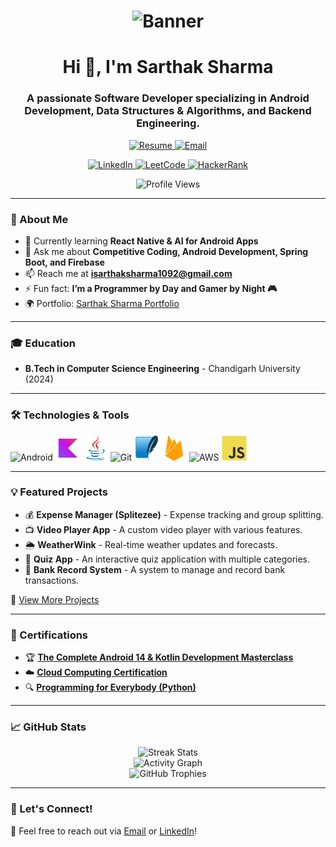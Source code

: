 <h1 align="center">
  <img src="https://github.com/isarthaksharma1092/isarthaksharma1092/assets/75194408/6d060878-fcbc-402d-9106-5a94bfde56d0" alt="Banner" width="800px">
</h1>

<h1 align="center">Hi 👋, I'm Sarthak Sharma</h1>
<h3 align="center">A passionate Software Developer specializing in Android Development, Data Structures & Algorithms, and Backend Engineering.</h3>

<p align="center">
  <a href="https://github.com/isarthaksharma1092/Resume/blob/main/Sarthak_Sharma_Resume.pdf">
    <img src="https://img.shields.io/badge/Resume-📝-blue?style=for-the-badge" alt="Resume">
  </a>
  <a href="mailto:isarthaksharma1092@gmail.com">
    <img src="https://img.shields.io/badge/Email-📧-red?style=for-the-badge" alt="Email">
  </a>
</p>

<p align="center">
  <a href="https://linkedin.com/in/isarthaksharma1092/" target="_blank">
    <img src="https://img.shields.io/badge/LinkedIn-Connect-blue?style=for-the-badge&logo=linkedin" alt="LinkedIn">
  </a>
  <a href="https://www.leetcode.com/isarthaksharma1092/" target="_blank">
    <img src="https://img.shields.io/badge/LeetCode-Profile-orange?style=for-the-badge&logo=leetcode" alt="LeetCode">
  </a>
  <a href="https://www.hackerrank.com/isarthaksharma11" target="_blank">
    <img src="https://img.shields.io/badge/HackerRank-Profile-green?style=for-the-badge&logo=hackerrank" alt="HackerRank">
  </a>
</p>

<p align="center">
  <img src="https://komarev.com/ghpvc/?username=isarthaksharma1092&color=blue&style=for-the-badge" alt="Profile Views">
</p>

---

### 🚀 About Me
- 🌱 Currently learning **React Native & AI for Android Apps**
- 💬 Ask me about **Competitive Coding, Android Development, Spring Boot, and Firebase**
- 📫 Reach me at **isarthaksharma1092@gmail.com**
- ⚡ Fun fact: **I’m a Programmer by Day and Gamer by Night 🎮**
- 🌍 Portfolio: [Sarthak Sharma Portfolio](https://isarthaksharma1092.github.io/Sarthak.github.io/)

---

### 🎓 Education
- **B.Tech in Computer Science Engineering** - Chandigarh University (2024)

---

### 🛠️ Technologies & Tools
<p>
  <img src="https://www.vectorlogo.zone/logos/android/android-icon.svg" alt="Android" width="40" height="40"/>
  <img src="https://raw.githubusercontent.com/devicons/devicon/master/icons/kotlin/kotlin-original.svg" alt="Kotlin" width="40" height="40"/>
  <img src="https://raw.githubusercontent.com/devicons/devicon/master/icons/java/java-original.svg" alt="Java" width="40" height="40"/>
  <img src="https://www.vectorlogo.zone/logos/git-scm/git-scm-icon.svg" alt="Git" width="40" height="40"/>
  <img src="https://raw.githubusercontent.com/devicons/devicon/master/icons/sqlite/sqlite-original.svg" alt="SQLite" width="40" height="40"/>
  <img src="https://raw.githubusercontent.com/devicons/devicon/master/icons/firebase/firebase-plain.svg" alt="Firebase" width="40" height="40"/>
  <img src="https://www.vectorlogo.zone/logos/amazon_aws/amazon_aws-icon.svg" alt="AWS" width="40" height="40"/>
  <img src="https://raw.githubusercontent.com/devicons/devicon/master/icons/javascript/javascript-original.svg" alt="JavaScript" width="40" height="40"/>
</p>

---

### 💡 Featured Projects
- 💰 **Expense Manager (Splitezee)** - Expense tracking and group splitting.
- 📺 **Video Player App** - A custom video player with various features.
- 🌦 **WeatherWink** - Real-time weather updates and forecasts.
- 📝 **Quiz App** - An interactive quiz application with multiple categories.
- 🏦 **Bank Record System** - A system to manage and record bank transactions.

🔗 [View More Projects](https://github.com/isarthaksharma1092?tab=repositories)

---

### 📜 Certifications
- 🏆 [**The Complete Android 14 & Kotlin Development Masterclass**](https://www.udemy.com/certificate/UC-c2137254-d763-4d86-b278-b2b76a873a37/)
- ☁️ [**Cloud Computing Certification**](https://trainings.internshala.com/verify-certificate/?certificate_number=750429D7-95BF-0DF9-5EAF-459B62AACB01)
- 🔍 [**Programming for Everybody (Python)**](https://www.coursera.org/account/accomplishments/verify/R8C6UP8RULHG)

---

### 📈 GitHub Stats
<p align="center">
  <img src="https://github-readme-streak-stats.herokuapp.com/?user=isarthaksharma1092&theme=radical" alt="Streak Stats">
  <br>
  <img src="https://github-readme-activity-graph.vercel.app/graph?username=isarthaksharma1092&theme=react-dark" alt="Activity Graph">
  <br>
  <img src="https://github-profile-trophy.vercel.app/?username=isarthaksharma1092&theme=onedark" alt="GitHub Trophies">
</p>

---

### 🤝 Let's Connect!
💬 Feel free to reach out via [Email](mailto:isarthaksharma1092@gmail.com) or [LinkedIn](https://linkedin.com/in/isarthaksharma1092/)!
